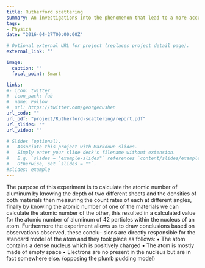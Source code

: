 ```yaml
---
title: Rutherford scattering
summary: An investigations into the phenomenon that lead to a more accurate description of atomic structure.
tags:
- Physics
date: "2016-04-27T00:00:00Z"

# Optional external URL for project (replaces project detail page).
external_link: ""

image:
  caption: ""
  focal_point: Smart

links:
#- icon: twitter
#  icon_pack: fab
#  name: Follow
#  url: https://twitter.com/georgecushen
url_code: ""
url_pdf: "project/Rutherford-scattering/report.pdf"
url_slides: ""
url_video: ""

# Slides (optional).
#   Associate this project with Markdown slides.
#   Simply enter your slide deck's filename without extension.
#   E.g. `slides = "example-slides"` references `content/slides/example-slides.md`.
#   Otherwise, set `slides = ""`.
#slides: example
---
```


The purpose of this experiment is to calculate the atomic number of aluminum by knowing the depth of two different sheets and the densities of both materials then measuring the count rates of each at different angles, finally by knowing the atomic number of one of the materials we can calculate the atomic number of the other, this resulted in a calculated value for the atomic number of aluminum of 42 particles within the nucleus of an atom.
Furthermore the experiment allows us to draw conclusions based on observations observed, these conclu- sions are directly responsible for the standard model of the atom and they took place as follows:
	• The atom contains a dense nucleus which is positively charged
	• The atom is mostly made of empty space
	• Electrons are no present in the nucleus but are in fact somewhere else. (opposing the plumb 		pudding model)
